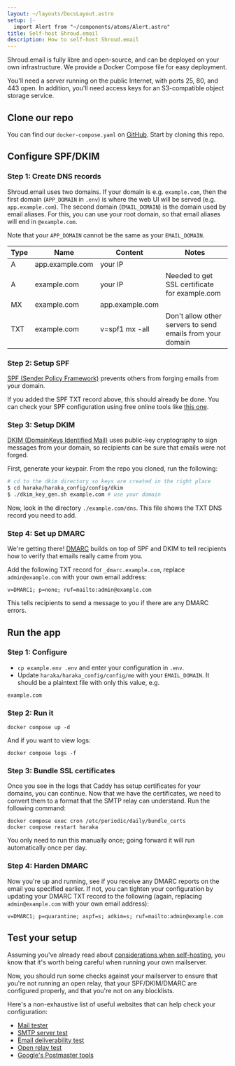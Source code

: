```yaml
---
layout: ~/layouts/DocsLayout.astro
setup: |-
  import Alert from "~/components/atoms/Alert.astro"
title: Self-host Shroud.email
description: How to self-host Shroud.email
---
```


Shroud.email is fully libre and open-source, and can be deployed on your own infrastructure. We provide a Docker Compose file for easy deployment.

You'll need a server running on the public Internet, with ports 25, 80, and 443 open. In addition, you'll need access keys for an S3-compatible object storage service.

<Alert intent="warning" text="Support for self-hosting setup is still new. Please open an issue on GitHub if you run into problems!" />

## Clone our repo

You can find our `docker-compose.yaml` on [GitHub](https://github.com/shroud-email/hosting). Start by cloning this repo.

## Configure SPF/DKIM

### Step 1: Create DNS records

Shroud.email uses two domains. If your domain is e.g. `example.com`, then the first domain (`APP_DOMAIN` in `.env`) is where the web UI will be served (e.g. `app.example.com`). The second domain (`EMAIL_DOMAIN`) is the domain used by email aliases. For this, you can use your root domain, so that email aliases will end in `@example.com`.

Note that your `APP_DOMAIN` cannot be the same as your `EMAIL_DOMAIN`.

| Type | Name              | Content             | Notes                                                     |
|------|-------------------|---------------------|-----------------------------------------------------------|
| A    | app.example.com   | your IP             |                                                           |
| A    | example.com       | your IP             | Needed to get SSL certificate for example.com             |
| MX   | example.com       | app.example.com     |                                                           |
| TXT  | example.com       | v=spf1 mx -all      | Don't allow other servers to send emails from your domain |

### Step 2: Setup SPF

[SPF (Sender Policy Framework)](https://en.wikipedia.org/wiki/Sender_Policy_Framework) prevents others from forging
emails from your domain.

If you added the SPF TXT record above, this should already be done. You can check your SPF configuration using free online
tools like [this one](https://www.spf-record.com/).

### Step 3: Setup DKIM

[DKIM (DomainKeys Identified Mail)](https://en.wikipedia.org/wiki/DomainKeys_Identified_Mail) uses public-key cryptography to
sign messages from your domain, so recipients can be sure that emails were not forged.

First, generate your keypair. From the repo you cloned, run the following:

```bash
# cd to the dkim directory so keys are created in the right place
$ cd haraka/haraka_config/config/dkim
$ ./dkim_key_gen.sh example.com # use your domain
```

Now, look in the directory `./example.com/dns`. This file shows the TXT DNS record you need to add.

### Step 4: Set up DMARC

We're getting there! [DMARC](https://en.wikipedia.org/wiki/DMARC) builds on top of SPF and DKIM to tell recipients how to verify that emails really came from you.

Add the following TXT record for `_dmarc.example.com`, replace `admin@example.com` with your own email address:

```
v=DMARC1; p=none; ruf=mailto:admin@example.com
```

This tells recipients to send a message to you if there are any DMARC errors.

## Run the app

### Step 1: Configure

* `cp example.env .env` and enter your configuration in `.env`.
* Update `haraka/haraka_config/config/me` with your `EMAIL_DOMAIN`. It should be a plaintext file with only this value, e.g.

```
example.com
```

### Step 2: Run it

```
docker compose up -d
```

And if you want to view logs:

```
docker compose logs -f
```

### Step 3: Bundle SSL certificates

Once you see in the logs that Caddy has setup certificates for your domains, you can continue.
Now that we have the certificates, we need to convert them to a format that the SMTP relay can understand.
Run the following command:

```
docker compose exec cron /etc/periodic/daily/bundle_certs
docker compose restart haraka
```

You only need to run this manually once; going forward it will run automatically once per day.

### Step 4: Harden DMARC

Now you're up and running, see if you receive any DMARC reports on the email you specified earlier.
If not, you can tighten your configuration by updating your DMARC TXT record to the following (again, replacing `admin@example.com` with your own email address):

```
v=DMARC1; p=quarantine; aspf=s; adkim=s; ruf=mailto:admin@example.com
```

## Test your setup

Assuming you've already read about [considerations when self-hosting](/docs/deployment/considerations), you know that it's worth being careful when running your own mailserver.

Now, you should run some checks against your mailserver to ensure that you're not running an open relay, that your SPF/DKIM/DMARC are configured properly, and that you're not on any blocklists.

Here's a non-exhaustive list of useful websites that can help check your configuration:

* [Mail tester](https://www.mail-tester.com/)
* [SMTP server test](https://mxtoolbox.com/diagnostic.aspx)
* [Email deliverability test](https://mxtoolbox.com/deliverability)
* [Open relay test](https://tools.appriver.com/OpenRelay.aspx)
* [Google's Postmaster tools](https://postmaster.google.com)
